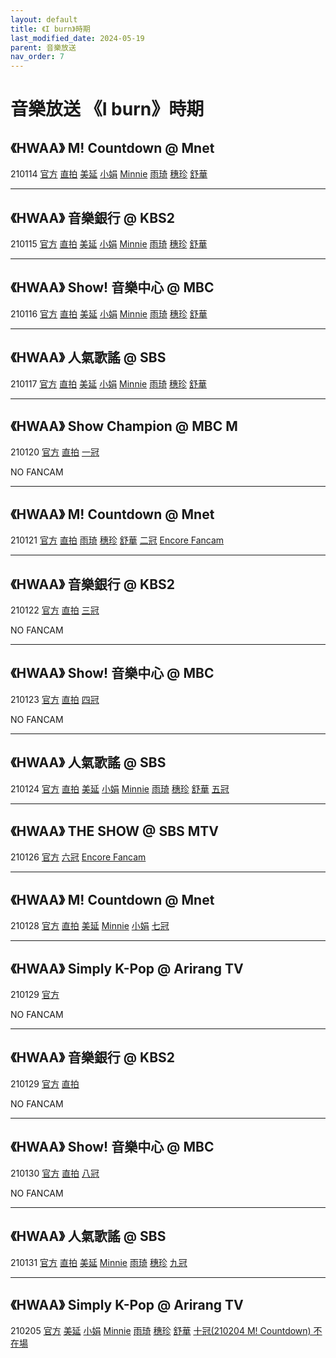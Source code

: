 ```yaml
---
layout: default
title: 《I burn》時期
last_modified_date: 2024-05-19
parent: 音樂放送
nav_order: 7
---
```


# 音樂放送 《I burn》時期

## 《HWAA》 M! Countdown @ Mnet

210114 [官方](https://www.youtube.com/watch?v=RfBqPm85Gdw) [直拍](https://www.youtube.com/watch?v=0OpTiplY624) [美延](https://www.youtube.com/watch?v=lTb7-uGdRV0) [小娟](https://www.youtube.com/watch?v=-ybp03SGQvM) [Minnie](https://www.youtube.com/watch?v=1iPaGy98npo) [雨琦](https://www.youtube.com/watch?v=48RHUiM8eCw) [穗珍](https://www.youtube.com/watch?v=XQPFvjMJeNg) [舒華](https://www.youtube.com/watch?v=ABPX2gcnWYY)

---

## 《HWAA》 音樂銀行 @ KBS2

210115 [官方](https://www.youtube.com/watch?v=HVb4c8k-Yhw) [直拍](https://www.youtube.com/watch?v=7rXOI3ykqgc) [美延](https://www.youtube.com/watch?v=0RApMeaSWls) [小娟](https://www.youtube.com/watch?v=LBQz6JNZO-M) [Minnie](https://www.youtube.com/watch?v=K2SUBHsnLPo) [雨琦](https://www.youtube.com/watch?v=XlU4cixaVPI) [穗珍](https://www.youtube.com/watch?v=Nzb9_TTy4cA) [舒華](https://www.youtube.com/watch?v=JURcvovdfpE)

---

## 《HWAA》 Show! 音樂中心 @ MBC

210116 [官方](https://www.youtube.com/watch?v=Irta5E2hCDs) [直拍](https://www.youtube.com/watch?v=RfoYjjUn_d0) [美延](https://www.youtube.com/watch?v=W0tJch4kMwA) [小娟](https://www.youtube.com/watch?v=Iufj-2r_rdQ) [Minnie](https://www.youtube.com/watch?v=ClHGGGvbW0E) [雨琦](https://www.youtube.com/watch?v=27w_BZZEA1M) [穗珍](https://www.youtube.com/watch?v=9DT-I3CT6o8) [舒華](https://www.youtube.com/watch?v=-SJWReKDCIU)

---

## 《HWAA》 人氣歌謠 @ SBS

210117 [官方](https://www.youtube.com/watch?v=Q14C5HiHh1Y) [直拍](https://www.youtube.com/watch?v=l1KD-ElwSxY) [美延](https://www.youtube.com/watch?v=2-vcQ0F_C-8) [小娟](https://www.youtube.com/watch?v=Tmhotrj3xjE) [Minnie](https://www.youtube.com/watch?v=Ray3QFxcb-E) [雨琦](https://www.youtube.com/watch?v=yyl23sQutz0) [穗珍](https://www.youtube.com/watch?v=WX6y9r8uCJY) [舒華](https://www.youtube.com/watch?v=phdc_2jy5S4)

---

## 《HWAA》 Show Champion @ MBC M

210120 [官方](https://www.youtube.com/watch?v=xGx2yb-uLf4) [直拍](https://www.youtube.com/watch?v=wA1OnTLgb9A) [一冠](https://www.youtube.com/watch?v=JoXqTL-5KAY)

NO FANCAM

---

## 《HWAA》 M! Countdown @ Mnet

210121 [官方](https://www.youtube.com/watch?v=jnKLC58AtM0) [直拍](https://www.youtube.com/watch?v=p6OLP4reWwY) [雨琦](https://www.youtube.com/watch?v=qF7nj2PEhIk) [穗珍](https://www.youtube.com/watch?v=r8tgk4bMiLI) [舒華](https://www.youtube.com/watch?v=dbWQGz9WT_c) [二冠](https://www.youtube.com/watch?v=Nr3-eTe14MU) [Encore Fancam](https://www.youtube.com/watch?v=wAN4m9uvRlM)

---

## 《HWAA》 音樂銀行 @ KBS2

210122 [官方](https://www.youtube.com/watch?v=6ObmMNNW8jo) [直拍](https://www.youtube.com/watch?v=AiECV6NF4ss) [三冠](https://www.youtube.com/watch?v=cKnPL6R6O60)

NO FANCAM

---

## 《HWAA》 Show! 音樂中心 @ MBC

210123 [官方](https://www.youtube.com/watch?v=xwsBH5fJP0U) [直拍](https://www.youtube.com/watch?v=VsqVX1sK3z0) [四冠](https://www.youtube.com/watch?v=FB-73cFYFWQ)

NO FANCAM

---

## 《HWAA》 人氣歌謠 @ SBS

210124 [官方](https://www.youtube.com/watch?v=3ro1RM9-S8w) [直拍](https://www.youtube.com/watch?v=QPaT9EQFVko) [美延](https://www.youtube.com/watch?v=Y_gqPLlr87w) [小娟](https://www.youtube.com/watch?v=t0tZNDQMnzk) [Minnie](https://www.youtube.com/watch?v=Z8ztpd-nob4) [雨琦](https://www.youtube.com/watch?v=4XVWgVugyJU) [穗珍](https://www.youtube.com/watch?v=-_an8fHIBm4) [舒華](https://www.youtube.com/watch?v=TYIOlvhi8ow) [五冠](https://www.youtube.com/watch?v=LJiNEy1DooU)

---

## 《HWAA》 THE SHOW @ SBS MTV

210126 [官方](https://www.youtube.com/watch?v=3iwgW5imLQM) [六冠](https://www.youtube.com/watch?v=SwiZ3PmhRhY) [Encore Fancam](https://www.youtube.com/watch?v=K8ei2grfpVU)

---

## 《HWAA》 M! Countdown @ Mnet

210128 [官方](https://www.youtube.com/watch?v=MDKACmSx9Lo) [直拍](https://www.youtube.com/watch?v=rdd10el_KSE) [美延](https://www.youtube.com/watch?v=zFEy-B0jblU) [Minnie](https://www.youtube.com/watch?v=6guSVSoin0A) [小娟](https://www.youtube.com/watch?v=3jBW2h95al0) [七冠](https://www.youtube.com/watch?v=eWIX8W7_K78)

---

## 《HWAA》 Simply K-Pop @ Arirang TV

210129 [官方](https://www.youtube.com/watch?v=QUP9cGCb78M)

NO FANCAM

---

## 《HWAA》 音樂銀行 @ KBS2

210129 [官方](https://www.youtube.com/watch?v=f_bb2PuRXvg) [直拍](https://www.youtube.com/watch?v=a02x0X0wYiw)

NO FANCAM

---

## 《HWAA》 Show! 音樂中心 @ MBC

210130 [官方](https://www.youtube.com/watch?v=Yjm48Y_LOH8) [直拍](https://www.youtube.com/watch?v=n6GKD7qZDqM) [八冠](https://www.youtube.com/watch?v=h-BQkPEVA1w)

NO FANCAM

---

## 《HWAA》 人氣歌謠 @ SBS

210131 [官方](https://www.youtube.com/watch?v=LFATjjAc8TA) [直拍](https://www.youtube.com/watch?v=-Me3TQc86Oc) [美延](https://www.youtube.com/watch?v=LFATjjAc8TA) [Minnie](https://www.youtube.com/watch?v=HvtTrfePwds) [雨琦](https://www.youtube.com/watch?v=wQS-NJcvPNY) [穗珍](https://www.youtube.com/watch?v=tZENRwhfkmI) [九冠](https://www.youtube.com/watch?v=oPuaqZacLnE)

---

## 《HWAA》 Simply K-Pop @ Arirang TV

210205 [官方](https://www.youtube.com/watch?v=NAfzGbkdsyk) [美延](https://www.youtube.com/watch?v=NAfzGbkdsyk) [小娟](https://www.youtube.com/watch?v=DQPFaXUtj-0) [Minnie](https://www.youtube.com/watch?v=QGssD5s7gJM) [雨琦](https://www.youtube.com/watch?v=W4p45C94fO8) [穗珍](https://www.youtube.com/watch?v=QGssD5s7gJM) [舒華](https://www.youtube.com/watch?v=4eEzG5XUVpM) [十冠(210204 M! Countdown) 不在場](https://www.youtube.com/watch?v=iYRAfXuW1TM)
